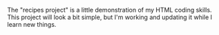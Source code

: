 The "recipes project" is a little demonstration of my HTML coding skills. This project will look a bit simple, but I'm working and updating it while I learn new things.
